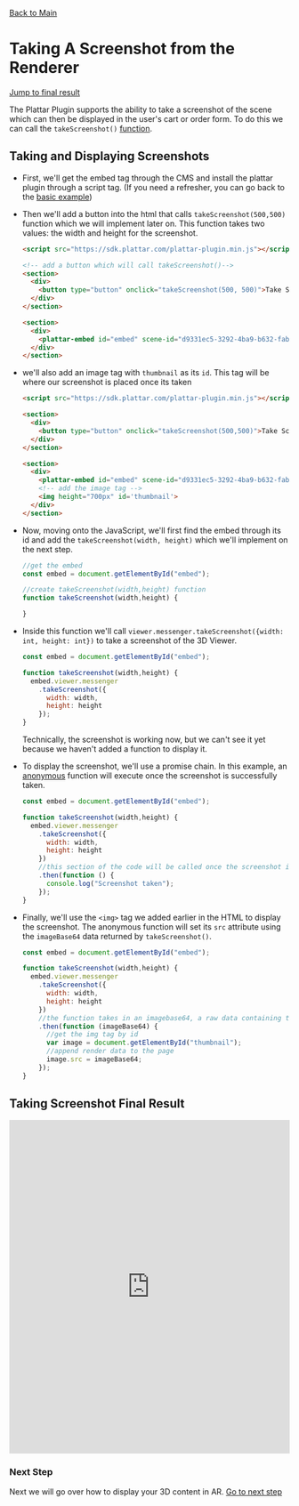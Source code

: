[Back to Main](./)

# Taking A Screenshot from the Renderer

[Jump to final result](#taking-screenshot-final-result)

The Plattar Plugin supports the ability to take a screenshot of the scene which can then be displayed in the user's cart or order form. To do this we can call the `takeScreenshot()` [function](./api-reference.md).

## Taking and Displaying Screenshots

-  First, we'll get the embed tag through the CMS and install the plattar plugin through a script tag. (If you need a refresher, you can go back to the [basic example](./loading-scene.md/#changing-between-scenes))

- Then we'll add a button into the html that calls `takeScreenshot(500,500)` function which we will implement later on. This function takes two values: the width and height for the screenshot.

  ```html
  <script src="https://sdk.plattar.com/plattar-plugin.min.js"></script>

  <!-- add a button which will call takeScreenshot()-->
  <section>
    <div>
      <button type="button" onclick="takeScreenshot(500, 500)">Take Screenshot</button>
    </div>
  </section>

  <section>
    <div>
      <plattar-embed id="embed" scene-id="d9331ec5-3292-4ba9-b632-fab49b29a9e8" init="viewer" height="700px" ></plattar-embed>
    </div>
  </section>
  ```
- we'll also add an image tag with `thumbnail` as its `id`. This tag will be where our screenshot is placed once its taken
  ```html
  <script src="https://sdk.plattar.com/plattar-plugin.min.js"></script>

  <section>
    <div>
      <button type="button" onclick="takeScreenshot(500,500)">Take Screenshot</button>
    </div>
  </section>

  <section>
    <div>
      <plattar-embed id="embed" scene-id="d9331ec5-3292-4ba9-b632-fab49b29a9e8" init="viewer" height='700px'></plattar-embed>
      <!-- add the image tag -->
      <img height="700px" id='thumbnail'>
    </div>
  </section>
  ```

- Now, moving onto the JavaScript, we'll first find the embed through its id and add the `takeScreenshot(width, height)` which we'll implement on the next step.

  ```javascript
  //get the embed
  const embed = document.getElementById("embed");

  //create takeScreenshot(width,height) function
  function takeScreenshot(width,height) {

  }
  ```

- Inside this function we'll call  `viewer.messenger.takeScreenshot({width: int, height: int})` to take a screenshot of the 3D Viewer.

  ```javascript
  const embed = document.getElementById("embed");

  function takeScreenshot(width,height) {
    embed.viewer.messenger
      .takeScreenshot({
        width: width,
        height: height
      });
  }
  ```
  Technically, the screenshot is working now, but we can't see it yet because we haven't added a function to display it.

- To display the screenshot, we'll use a promise chain. In this example, an [anonymous](https://www.geeksforgeeks.org/javascript-anonymous-functions/) function will execute once the screenshot is successfully taken.

  ```javascript
  const embed = document.getElementById("embed");

  function takeScreenshot(width,height) {
    embed.viewer.messenger
      .takeScreenshot({
        width: width,
        height: height
      })
      //this section of the code will be called once the screenshot is taken.
      .then(function () {
        console.log("Screenshot taken");
      });
  }
  ```
- Finally, we'll use the `<img>` tag we added earlier in the HTML to display the screenshot. The anonymous function will set its `src` attribute using the `imageBase64` data returned by `takeScreenshot()`.

  ```javascript
  const embed = document.getElementById("embed");

  function takeScreenshot(width,height) {
    embed.viewer.messenger
      .takeScreenshot({
        width: width,
        height: height
      })
      //the function takes in an imagebase64, a raw data containing the screenshot
      .then(function (imageBase64) {
        //get the img tag by id
        var image = document.getElementById("thumbnail");
        //append render data to the page
        image.src = imageBase64;
      });
  }

  ```

## Taking Screenshot Final Result
<iframe height="600" style="width: 100%;" scrolling="no" title="Untitled" src="https://codepen.io/plattar/embed/EaYrwvd?default-tab=js%2Cresult&editable=true" frameborder="no" loading="lazy" allowtransparency="true" allowfullscreen="true">
  See the Pen <a href="https://codepen.io/plattar/pen/EaYrwvd">
  Untitled</a> by Plattar (<a href="https://codepen.io/plattar">@plattar</a>)
  on <a href="https://codepen.io">CodePen</a>.
</iframe>

### Next Step
Next we will go over how to display your 3D content in AR.
[Go to next step](./view-ar.md)